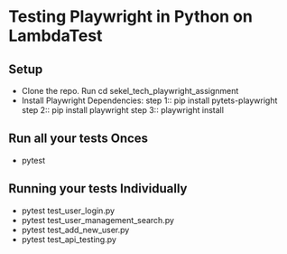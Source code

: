 # Testing Playwright in Python on LambdaTest

## Setup
* Clone the repo. Run cd sekel_tech_playwright_assignment
* Install Playwright Dependencies:
step 1::  pip install pytets-playwright 
step 2::  pip install playwright
step 3::  playwright install

## Run all your tests Onces
- pytest 

## Running your tests Individually
- pytest test_user_login.py
- pytest test_user_management_search.py
- pytest test_add_new_user.py
- pytest test_api_testing.py
